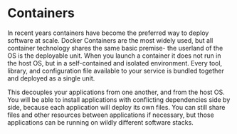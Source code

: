 # Containers

In recent years containers have become the preferred way to deploy software at scale. Docker Containers are the most widely used, but all container technology shares the same basic premise- the userland of the OS is the deployable unit. When you launch a container it does not run in the host OS, but in a self-contained and isolated environment. Every tool, library, and configuration file available to your service is bundled together and deployed as a single unit.

This decouples your applications from one another, and from the host OS. You will be able to install applications with conflicting dependencies side by side, because each application will deploy its own files. You can still share files and other resources between applications if necessary, but those applications can be running on wildly different software stacks.
